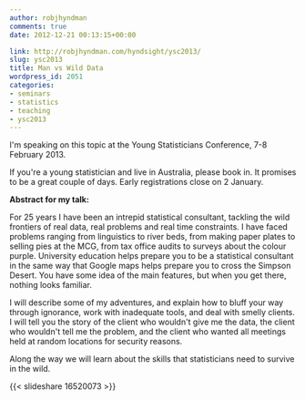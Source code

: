 ```yaml
---
author: robjhyndman
comments: true
date: 2012-12-21 00:13:15+00:00

link: http://robjhyndman.com/hyndsight/ysc2013/
slug: ysc2013
title: Man vs Wild Data
wordpress_id: 2051
categories:
- seminars
- statistics
- teaching
- ysc2013
---
```


I'm speaking on this topic at the Young Statisticians Conference, 7-8 February 2013.

If you're a young statistician and live in Australia, please book in. It promises to be a great couple of days. Early registrations close on 2 January.

**Abstract for my talk:**

For 25 years I have been an intrepid statistical consultant, tackling the wild frontiers of real data, real problems and real time constraints. I have faced problems ranging from linguistics to river beds, from making paper plates to selling pies at the MCG, from tax office audits to surveys about the colour purple. University education helps prepare you to be a statistical consultant in the same way that Google maps helps prepare you to cross the Simpson Desert. You have some idea of the main features, but when you get there, nothing looks familiar.

I will describe some of my adventures, and explain how to bluff your way through ignorance, work with inadequate tools, and deal with smelly clients. I will tell you the story of the client who wouldn't give me the data, the client who wouldn't tell me the problem, and the client who wanted all meetings held at random locations for security reasons.

Along the way we will learn about the skills that statisticians need to survive in the wild.

{{< slideshare 16520073 >}}